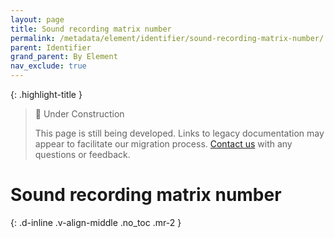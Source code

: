 ```yaml
---
layout: page
title: Sound recording matrix number
permalink: /metadata/element/identifier/sound-recording-matrix-number/
parent: Identifier
grand_parent: By Element
nav_exclude: true
---
```


{: .highlight-title }
> 🚧 Under Construction
>
> This page is still being developed. Links to legacy documentation may appear to facilitate our migration process. [Contact us](/metadata-documentation/contact/) with any questions or feedback.

# Sound recording matrix number
{: .d-inline .v-align-middle .no_toc .mr-2 }
